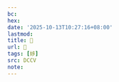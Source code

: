 ```yaml
---
bc:
hex:
date: '2025-10-13T10:27:16+08:00'
lastmod:
title: 􂬷
url: 􂬷
tags: [姼]
src: DCCV
note:
---
```

